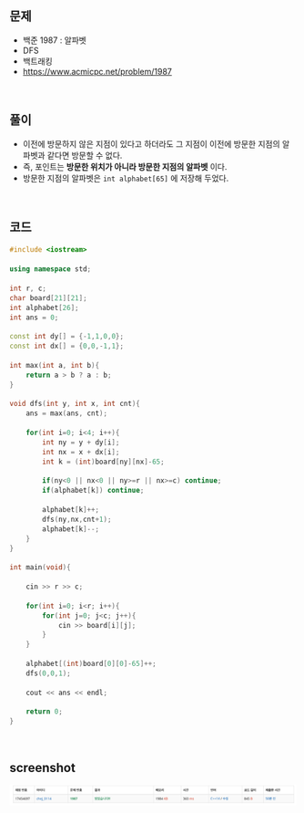 ## 문제
- 백준 1987 : 알파벳
- DFS
- 백트래킹
- https://www.acmicpc.net/problem/1987

<br/>

## 풀이
- 이전에 방문하지 않은 지점이 있다고 하더라도 그 지점이 이전에 방문한 지점의 알파벳과 같다면 방문할 수 없다.
- 즉, 포인트는 **방문한 위치가 아니라 방문한 지점의 알파벳** 이다.
- 방문한 지점의 알파벳은 ```int alphabet[65]``` 에 저장해 두었다.

<br/>

## 코드

```c++
#include <iostream>

using namespace std;

int r, c;
char board[21][21];
int alphabet[26];
int ans = 0;

const int dy[] = {-1,1,0,0};
const int dx[] = {0,0,-1,1};

int max(int a, int b){
    return a > b ? a : b;
}

void dfs(int y, int x, int cnt){
    ans = max(ans, cnt);
    
    for(int i=0; i<4; i++){
        int ny = y + dy[i];
        int nx = x + dx[i];
        int k = (int)board[ny][nx]-65;
        
        if(ny<0 || nx<0 || ny>=r || nx>=c) continue;
        if(alphabet[k]) continue;
        
        alphabet[k]++;
        dfs(ny,nx,cnt+1);
        alphabet[k]--;
    }
}

int main(void){
    
    cin >> r >> c;

    for(int i=0; i<r; i++){
        for(int j=0; j<c; j++){
            cin >> board[i][j];
        }
    }
    
    alphabet[(int)board[0][0]-65]++;
    dfs(0,0,1);
    
    cout << ans << endl;
    
    return 0;
}

```

<br/>

## screenshot
![screenshot](./screenshots/boj1987.png)
